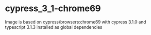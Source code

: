 # cypress_3_1-chrome69

Image is based on cypress/browsers:chrome69 with cypress 3.1.0 and typescript 3.1.3 installed as global dependencies
